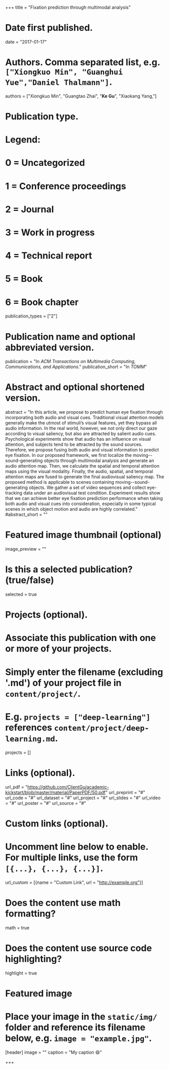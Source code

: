 +++
title = "Fixation prediction through multimodal analysis"

# Date first published.
date = "2017-01-17"

# Authors. Comma separated list, e.g. `["Xiongkuo Min", "Guanghui Yue","Daniel Thalmann"]`.
authors = ["Xiongkuo Min", "Guangtao Zhai", "**Ke Gu**", "Xiaokang Yang,"]
# Publication type.
# Legend:
# 0 = Uncategorized
# 1 = Conference proceedings
# 2 = Journal
# 3 = Work in progress
# 4 = Technical report
# 5 = Book
# 6 = Book chapter
publication_types = ["2"]

# Publication name and optional abbreviated version.
publication = "In *ACM Transactions on Multimedia Computing, Communications, and Applications*."
publication_short = "In *TOMM*"

# Abstract and optional shortened version.
abstract = "In this article, we propose to predict human eye fixation through incorporating both audio and visual cues. Traditional visual attention models generally make the utmost of stimuli’s visual features, yet they bypass all audio information. In the real world, however, we not only direct our gaze according to visual saliency, but also are attracted by salient audio cues. Psychological experiments show that audio has an influence on visual attention, and subjects tend to be attracted by the sound sources. Therefore, we propose fusing both audio and visual information to predict eye fixation. In our proposed framework, we first localize the moving--sound-generating objects through multimodal analysis and generate an audio attention map. Then, we calculate the spatial and temporal attention maps using the visual modality. Finally, the audio, spatial, and temporal attention maps are fused to generate the final audiovisual saliency map. The proposed method is applicable to scenes containing moving--sound-generating objects. We gather a set of video sequences and collect eye-tracking data under an audiovisual test condition. Experiment results show that we can achieve better eye fixation prediction performance when taking both audio and visual cues into consideration, especially in some typical scenes in which object motion and audio are highly correlated."
#abstract_short = ""

# Featured image thumbnail (optional)
image_preview = ""

# Is this a selected publication? (true/false)
selected = true

# Projects (optional).
#   Associate this publication with one or more of your projects.
#   Simply enter the filename (excluding '.md') of your project file in `content/project/`.
#   E.g. `projects = ["deep-learning"]` references `content/project/deep-learning.md`.
projects = []

# Links (optional).
url_pdf = "https://github.com/ClientGu/academic-kickstart/blob/master/material/PaperPDF/50.pdf"
url_preprint = "#"
url_code = "#"
url_dataset = "#"
url_project = "#"
url_slides = "#"
url_video = "#"
url_poster = "#"
url_source = "#"

# Custom links (optional).
#   Uncomment line below to enable. For multiple links, use the form `[{...}, {...}, {...}]`.
 url_custom = [{name = "Custom Link", url = "http://example.org"}]

# Does the content use math formatting?
math = true

# Does the content use source code highlighting?
highlight = true

# Featured image
# Place your image in the `static/img/` folder and reference its filename below, e.g. `image = "example.jpg"`.
[header]
image = ""
caption = "My caption 😄"

+++
